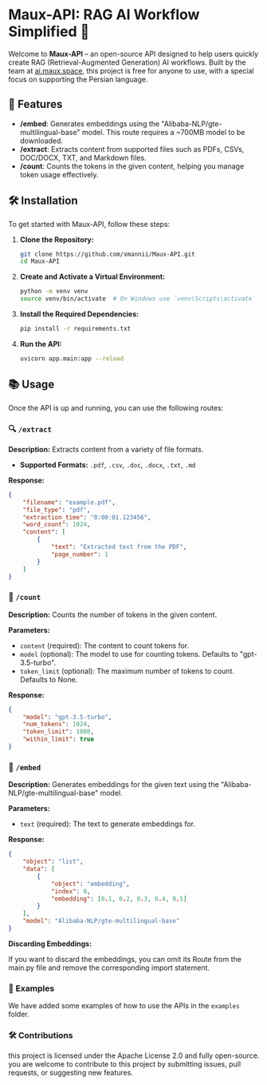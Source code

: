 # Maux-API: RAG AI Workflow Simplified 🚀

Welcome to **Maux-API** – an open-source API designed to help users quickly create RAG (Retrieval-Augmented Generation) AI workflows. Built by the team at [ai.maux.space](https://ai.maux.space), this project is free for anyone to use, with a special focus on supporting the Persian language.

## 🌟 Features

- **/embed**: Generates embeddings using the "Alibaba-NLP/gte-multilingual-base" model. This route requires a ~700MB model to be downloaded.
- **/extract**: Extracts content from supported files such as PDFs, CSVs, DOC/DOCX, TXT, and Markdown files.
- **/count**: Counts the tokens in the given content, helping you manage token usage effectively.

## 🛠 Installation

To get started with Maux-API, follow these steps:

1. **Clone the Repository:**

    ```bash
    git clone https://github.com/xmannii/Maux-API.git
    cd Maux-API
    ```

2. **Create and Activate a Virtual Environment:**

    ```bash
    python -m venv venv
    source venv/bin/activate  # On Windows use `venv\Scripts\activate`
    ```

3. **Install the Required Dependencies:**

    ```bash
    pip install -r requirements.txt
    ```

4. **Run the API:**

    ```bash
    uvicorn app.main:app --reload
    ```

## 📚 Usage

Once the API is up and running, you can use the following routes:

### 🔍 `/extract`

**Description:** Extracts content from a variety of file formats.

- **Supported Formats:** `.pdf`, `.csv`, `.doc`, `.docx`, `.txt`, `.md`

**Response:**

```json
{
    "filename": "example.pdf",
    "file_type": "pdf",
    "extraction_time": "0:00:01.123456",
    "word_count": 1024,
    "content": [
        {
            "text": "Extracted text from the PDF",
            "page_number": 1
        }
    ]
}
```

### 📝 `/count`

**Description:** Counts the number of tokens in the given content.

**Parameters:**

- `content` (required): The content to count tokens for.
- `model` (optional): The model to use for counting tokens. Defaults to "gpt-3.5-turbo".
- `token_limit` (optional): The maximum number of tokens to count. Defaults to None.

**Response:**

```json
{
    "model": "gpt-3.5-turbo",
    "num_tokens": 1024,
    "token_limit": 1000,
    "within_limit": true
}
```

### 📝 `/embed`

**Description:** Generates embeddings for the given text using the "Alibaba-NLP/gte-multilingual-base" model.

**Parameters:**

- `text` (required): The text to generate embeddings for.

**Response:**

```json
{
    "object": "list",
    "data": [
        {
            "object": "embedding",
            "index": 0,
            "embedding": [0.1, 0.2, 0.3, 0.4, 0.5]
        }
    ],
    "model": "Alibaba-NLP/gte-multilingual-base"
}
```

**Discarding Embeddings:**

If you want to discard the embeddings, you can omit its Route from the main.py file and remove the corresponding import statement.


### 📁 Examples

We have added some examples of how to use the APIs in the `examples` folder.

### 🛠️ Contributions

this project is licensed under the Apache License 2.0 and fully open-source. you are welcome to contribute to this project by submitting issues, pull requests, or suggesting new features.

